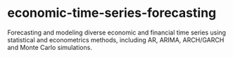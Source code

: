 # economic-time-series-forecasting
Forecasting and modeling diverse economic and financial time series using statistical and econometrics methods, including AR, ARIMA, ARCH/GARCH and Monte Carlo simulations.
